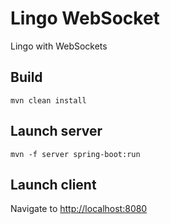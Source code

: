 # Lingo WebSocket

Lingo with WebSockets

## Build

`mvn clean install`

## Launch server

`mvn -f server spring-boot:run`

## Launch client

Navigate to <http://localhost:8080>
